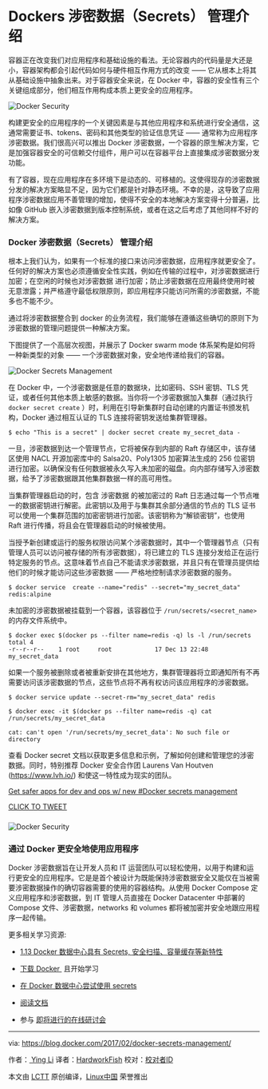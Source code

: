 
Dockers 涉密数据（Secrets） 管理介绍
====================================

容器正在改变我们对应用程序和基础设施的看法。无论容器内的代码量是大还是小，容器架构都会引起代码如何与硬件相互作用方式的改变 —— 它从根本上将其从基础设施中抽象出来。对于容器安全来说，在 Docker 中，容器的安全性有三个关键组成部分，他们相互作用构成本质上更安全的应用程序。

 ![Docker Security](https://i2.wp.com/blog.docker.com/wp-content/uploads/e12387a1-ab21-4942-8760-5b1677bc656d-1.jpg?w=1140&ssl=1) 
 
构建更安全的应用程序的一个关键因素是与其他应用程序和系统进行安全通信，这通常需要证书、tokens、密码和其他类型的验证信息凭证 —— 通常称为应用程序涉密数据。我们很高兴可以推出 Docker 涉密数据，一个容器的原生解决方案，它是加强容器安全的可信赖交付组件，用户可以在容器平台上直接集成涉密数据分发功能。

有了容器，现在应用程序在多环境下是动态的、可移植的。这使得现存的涉密数据分发的解决方案略显不足，因为它们都是针对静态环境。不幸的是，这导致了应用程序涉密数据应用不善管理的增加，使得不安全的本地解决方案变得十分普遍，比如像 GitHub 嵌入涉密数据到版本控制系统，或者在这之后考虑了其他同样不好的解决方案。

### Docker 涉密数据（Secrets） 管理介绍

根本上我们认为，如果有一个标准的接口来访问涉密数据，应用程序就更安全了。任何好的解决方案也必须遵循安全性实践，例如在传输的过程中，对涉密数据进行加密；在空闲的时候也对涉密数据 进行加密；防止涉密数据在应用最终使用时被无意泄露；并严格遵守最低权限原则，即应用程序只能访问所需的涉密数据，不能多也不能不少。

通过将涉密数据整合到 docker 的业务流程，我们能够在遵循这些确切的原则下为涉密数据的管理问题提供一种解决方案。

下图提供了一个高层次视图，并展示了 Docker swarm mode 体系架构是如何将一种新类型的对象 —— 一个涉密数据对象，安全地传递给我们的容器。

 ![Docker Secrets Management](https://i0.wp.com/blog.docker.com/wp-content/uploads/b69d2410-9e25-44d8-aa2d-f67b795ff5e3.jpg?w=1140&ssl=1) 

在 Docker 中，一个涉密数据是任意的数据块，比如密码、SSH 密钥、TLS 凭证，或者任何其他本质上敏感的数据。当你将一个涉密数据加入集群（通过执行 `docker secret create` ）时，利用在引导新集群时自动创建的内置证书颁发机构，Docker 通过相互认证的 TLS 连接将密钥发送给集群管理器。

```
$ echo "This is a secret" | docker secret create my_secret_data -
```

一旦，涉密数据到达一个管理节点，它将被保存到内部的 Raft 存储区中，该存储区使用 NACL 开源加密库中的 Salsa20、Poly1305 加密算法生成的 256 位密钥进行加密。以确保没有任何数据被永久写入未加密的磁盘。向内部存储写入涉密数据，给予了涉密数据跟其他集群数据一样的高可用性。

当集群管理器启动的时，包含 涉密数据 的被加密过的 Raft 日志通过每一个节点唯一的数据密钥进行解密。此密钥以及用于与集群其余部分通信的节点的 TLS 证书可以使用一个集群范围的加密密钥进行加密。该密钥称为“解锁密钥”，也使用 Raft 进行传播，将且会在管理器启动的时候被使用。

当授予新创建或运行的服务权限访问某个涉密数据时，其中一个管理器节点（只有管理人员可以访问被存储的所有涉密数据），将已建立的 TLS 连接分发给正在运行特定服务的节点。这意味着节点自己不能请求涉密数据，并且只有在管理员提供给他们的时候才能访问这些涉密数据 —— 严格地控制请求涉密数据的服务。

```
$ docker service  create --name="redis" --secret="my_secret_data" redis:alpine
```

未加密的涉密数据被挂载到一个容器，该容器位于 `/run/secrets/<secret_name>` 的内存文件系统中。

```
$ docker exec $(docker ps --filter name=redis -q) ls -l /run/secrets
total 4
-r--r--r--    1 root     root            17 Dec 13 22:48 my_secret_data
```

如果一个服务被删除或者被重新安排在其他地方，集群管理器将立即通知所有不再需要访问该涉密数据的节点，这些节点将不再有权访问该应用程序的涉密数据。

```
$ docker service update --secret-rm="my_secret_data" redis

$ docker exec -it $(docker ps --filter name=redis -q) cat /run/secrets/my_secret_data

cat: can't open '/run/secrets/my_secret_data': No such file or directory
```

查看 Docker secret 文档以获取更多信息和示例，了解如何创建和管理您的涉密数据。同时，特别推荐 Docker 安全合作团 Laurens Van Houtven (https://www.lvh.io/) 和使这一特性成为现实的团队。

[Get safer apps for dev and ops w/ new #Docker secrets management][5]

[CLICK TO TWEET][6]

### 
![Docker Security](https://i2.wp.com/blog.docker.com/wp-content/uploads/Screenshot-2017-02-08-23.30.13.png?resize=1032%2C111&ssl=1)

### 通过 Docker 更安全地使用应用程序 

Docker 涉密数据旨在让开发人员和 IT 运营团队可以轻松使用，以用于构建和运行更安全的应用程序。它是是首个被设计为既能保持涉密数据安全又能仅在当被需要涉密数据操作的确切容器需要的使用的容器结构。从使用 Docker Compose 定义应用程序和涉密数据，到 IT 管理人员直接在 Docker Datacenter 中部署的 Compose 文件、涉密数据，networks 和 volumes 都将被加密并安全地跟应用程序一起传输。

更多相关学习资源:

*   [1.13 Docker 数据中心具有 Secrets, 安全扫描、容量缓存等新特性][7]

*   [下载 Docker ][8] 且开始学习

*   [在 Docker 数据中心尝试使用 secrets][9]

*   [阅读文档][10]

*   参与 [即将进行的在线研讨会][11]

--------------------------------------------------------------------------------

via: https://blog.docker.com/2017/02/docker-secrets-management/

作者：[ Ying Li][a]
译者：[HardworkFish](https://github.com/HardworkFish)
校对：[校对者ID](https://github.com/校对者ID)

本文由 [LCTT](https://github.com/LCTT/TranslateProject) 原创编译，[Linux中国](https://linux.cn/) 荣誉推出

[a]:https://blog.docker.com/author/yingli/
[1]:http://www.linkedin.com/shareArticle?mini=true&url=http://dockr.ly/2k6gnOB&title=Introducing%20Docker%20Secrets%20Management&summary=Containers%20are%20changing%20how%20we%20view%20apps%20and%20infrastructure.%20Whether%20the%20code%20inside%20containers%20is%20big%20or%20small,%20container%20architecture%20introduces%20a%20change%20to%20how%20that%20code%20behaves%20with%20hardware%20-%20it%20fundamentally%20abstracts%20it%20from%20the%20infrastructure.%20Docker%20believes%20that%20there%20are%20three%20key%20components%20to%20container%20security%20and%20...
[2]:http://www.reddit.com/submit?url=http://dockr.ly/2k6gnOB&title=Introducing%20Docker%20Secrets%20Management
[3]:https://plus.google.com/share?url=http://dockr.ly/2k6gnOB
[4]:http://news.ycombinator.com/submitlink?u=http://dockr.ly/2k6gnOB&t=Introducing%20Docker%20Secrets%20Management
[5]:https://twitter.com/share?text=Get+safer+apps+for+dev+and+ops+w%2F+new+%23Docker+secrets+management+&via=docker&related=docker&url=http://dockr.ly/2k6gnOB
[6]:https://twitter.com/share?text=Get+safer+apps+for+dev+and+ops+w%2F+new+%23Docker+secrets+management+&via=docker&related=docker&url=http://dockr.ly/2k6gnOB
[7]:http://dockr.ly/AppSecurity
[8]:https://www.docker.com/getdocker
[9]:http://www.docker.com/trial
[10]:https://docs.docker.com/engine/swarm/secrets/
[11]:http://www.docker.com/webinars
[12]:https://blog.docker.com/author/yingli/
[13]:https://blog.docker.com/tag/container-security/
[14]:https://blog.docker.com/tag/docker-security/
[15]:https://blog.docker.com/tag/secrets-management/
[16]:https://blog.docker.com/tag/security/
[17]:https://docs.docker.com/engine/swarm/how-swarm-mode-works/pki/
[18]:https://docs.docker.com/engine/swarm/secrets/
[19]:https://lvh.io%29/
